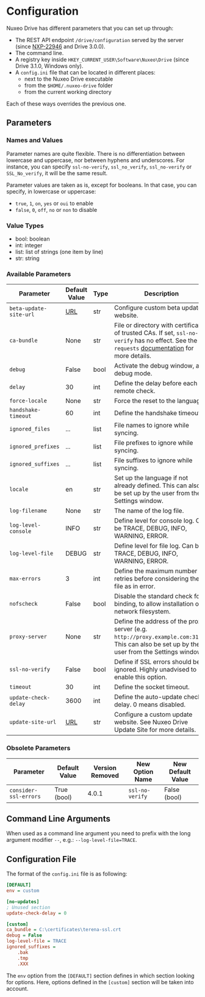# Configuration

Nuxeo Drive has different parameters that you can set up through:

- The REST API endpoint `/drive/configuration` served by the server (since [NXP-22946](https://jira.nuxeo.com/browse/NXP-22946) and Drive 3.0.0).
- The command line.
- A registry key inside `HKEY_CURRENT_USER\Software\Nuxeo\Drive` (since Drive 3.1.0, Windows only).
- A `config.ini` file that can be located in different places:
  - next to the Nuxeo Drive executable
  - from the `$HOME/.nuxeo-drive` folder
  - from the current working directory

Each of these ways overrides the previous one.

## Parameters

### Names and Values

Parameter names are quite flexible. There is no differentiation between lowercase and uppercase, nor between hyphens and underscores.
For instance, you can specify `ssl-no-verify`, `ssl_no_verify`, `ssl_no-verify` or `SSL_No_verify`, it will be the same result.

Parameter values are taken as is, except for booleans. In that case, you can specify, in lowercase or uppercase:

- `true`, `1`, `on`, `yes` or `oui` to enable
- `false`, `0`, `off`, `no` or `non` to disable

### Value Types

- bool: boolean
- int: integer
- list: list of strings (one item by line)
- str: string

### Available Parameters

| Parameter | Default Value | Type | Description
|---|---|---|---
| `beta-update-site-url` | [URL](https://community.nuxeo.com/static/drive-updates) | str | Configure custom beta update website.
| `ca-bundle` | None | str | File or directory with certificates of trusted CAs. If set, `ssl-no-verify` has no effect. See the `requests` [documentation](http://docs.python-requests.org/en/master/user/advanced/#ssl-cert-verification) for more details.
| `debug` | False | bool | Activate the debug window, and debug mode.
| `delay` | 30 | int | Define the delay before each remote check.
| `force-locale` | None | str | Force the reset to the language.
| `handshake-timeout` | 60 | int | Define the handshake timeout.
| `ignored_files` | ... | list | File names to ignore while syncing.
| `ignored_prefixes` | ... | list | File prefixes to ignore while syncing.
| `ignored_suffixes` | ... | list | File suffixes to ignore while syncing.
| `locale` | en | str | Set up the language if not already defined. This can also be set up by the user from the Settings window.
| `log-filename` | None | str | The name of the log file.
| `log-level-console` | INFO | str | Define level for console log. Can be TRACE, DEBUG, INFO, WARNING, ERROR.
| `log-level-file` | DEBUG | str | Define level for file log. Can be TRACE, DEBUG, INFO, WARNING, ERROR.
| `max-errors` | 3 | int | Define the maximum number of retries before considering the file as in error.
| `nofscheck` | False | bool | Disable the standard check for binding, to allow installation on network filesystem.
| `proxy-server` | None | str | Define the address of the proxy server (e.g. `http://proxy.example.com:3128`). This can also be set up by the user from the Settings window.
| `ssl-no-verify` | False | bool | Define if SSL errors should be ignored. Highly unadvised to enable this option.
| `timeout` | 30 | int | Define the socket timeout.
| `update-check-delay` | 3600 | int | Define the auto-update check delay. 0 means disabled.
| `update-site-url` | [URL](https://community.nuxeo.com/static/drive-updates) | str | Configure a custom update website. See Nuxeo Drive Update Site for more details.

### Obsolete Parameters

| Parameter | Default Value | Version Removed | New Option Name | New Default Value
|---|---|---|---|---
| `consider-ssl-errors` | True (bool) | 4.0.1 | `ssl-no-verify` | False (bool)

## Command Line Arguments

When used as a command line argument you need to prefix with the long argument modifier `--`, e.g.: `--log-level-file=TRACE`.

## Configuration File

The format of the `config.ini` file is as following:

```ini
[DEFAULT]
env = custom

[no-updates]
; Unused section
update-check-delay = 0

[custom]
ca_bundle = C:\certificates\terena-ssl.crt
debug = False
log-level-file = TRACE
ignored_suffixes =
    .bak
    .tmp
    .XXX
```

The `env` option from the `[DEFAULT]` section defines in which section looking for options.
Here, options defined in the `[custom]` section will be taken into account.
